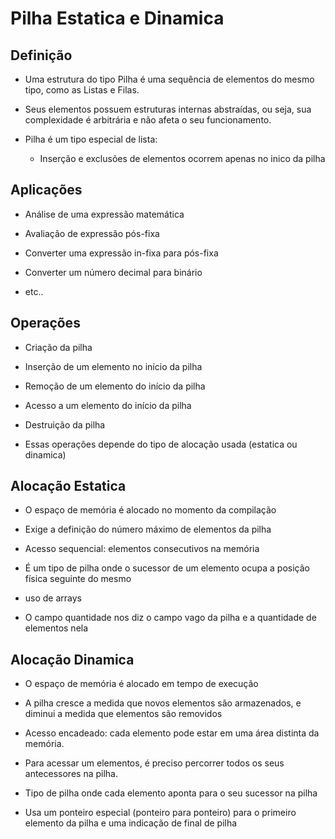 # Pilha Estatica e Dinamica

## Definição

* Uma estrutura do tipo Pilha é uma sequência de elementos do mesmo tipo, como as Listas e Filas.

* Seus elementos possuem estruturas internas abstraídas, ou seja, sua complexidade é arbitrária e não afeta o seu funcionamento.

* Pilha é um tipo especial de lista:

  * Inserção e exclusões de elementos ocorrem apenas no inico da pilha

## Aplicações

* Análise de uma expressão matemática

* Avaliação de expressão pós-fixa

* Converter uma expressão in-fixa para pós-fixa

* Converter um número decimal para binário

* etc..

## Operações

* Criação da pilha

* Inserção de um elemento no início da pilha

* Remoção de um elemento do início da pilha

* Acesso a um elemento do início da pilha

* Destruição da pilha

* Essas operações depende do tipo de alocação usada (estatica ou dinamica)

## Alocação Estatica

* O espaço de memória é alocado no momento da compilação

* Exige a definição do número máximo de elementos da pilha

* Acesso sequencial: elementos consecutivos na memória

* É um tipo de pilha onde o sucessor de um elemento ocupa a posição física seguinte do mesmo

* uso de arrays

* O campo quantidade nos diz o campo vago da pilha e a quantidade de elementos nela

## Alocação Dinamica

* O espaço de memória é alocado em tempo de execução

* A pilha cresce a medida que novos elementos são armazenados, e diminui a medida que elementos são removidos

* Acesso encadeado: cada elemento pode estar em uma área distinta da memória.

* Para acessar um elementos, é preciso percorrer todos os seus antecessores na pilha.

* Tipo de pilha onde cada elemento aponta para o seu sucessor na pilha

* Usa um ponteiro especial (ponteiro para ponteiro) para o primeiro elemento da pilha e uma indicação de final de pilha
